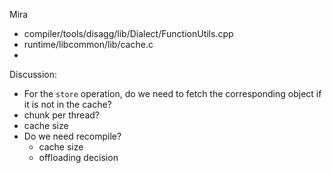 Mira
- compiler/tools/disagg/lib/Dialect/FunctionUtils.cpp
- runtime/libcommon/lib/cache.c
- 


Discussion:
- For the `store` operation, do we need to fetch the corresponding object if it is not in the cache?
- chunk per thread?
- cache size
- Do we need recompile?
    - cache size
    - offloading decision
